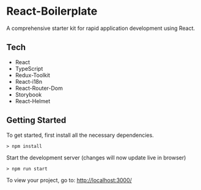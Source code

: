 # React-Boilerplate

A comprehensive starter kit for rapid application development using React.

## Tech
- React
- TypeScript
- Redux-Toolkit
- React-i18n
- React-Router-Dom
- Storybook
- React-Helmet


## Getting Started

To get started, first install all the necessary dependencies.
```
> npm install
```

Start the development server (changes will now update live in browser)
```
> npm run start
```

To view your project, go to: [http://localhost:3000/](http://localhost:3000/)
